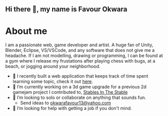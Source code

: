 ## Hi there 👋, my name is Favour Okwara

# About me
I am a passionate web, game developer and artist. A huge fan of Unity, Blender, Eclipse, VS/VSCode, and any software that does not give me a headache. If I am not modelling, drawing or programming, I can be found at a gym where I release my frustations after playing chess with bugs, at a beach, or jogging around your neighborhood.

- 🥱 I recently built a web application that keeps track of time spent learning some topic, check it out [here](https://github.com/Okwara-Favour/StudyTracker).
- 🔭 I’m currently working on a 3d game upgrade for a previous 2d gamejam project I contributed to, [Stables In The Stable](https://itch.io/jam/uvgd-2025-reading-break-jam/rate/3355125)
- 👯 I’m looking to solo or collaborate on anything that sounds fun.
  - Send ideas to okwarafavour13@yahoo.com  
- 🤔 I’m looking for help with getting a job if you don't mind.

<!--
**Okwara-Favour/Okwara-Favour** is a ✨ _special_ ✨ repository because its `README.md` (this file) appears on your GitHub profile.

Here are some ideas to get you started:

- 🔭 I’m currently working on ...
- 🌱 I’m currently learning ...
- 👯 I’m looking to collaborate on ...
- 🤔 I’m looking for help with ...
- 💬 Ask me about ...
- 📫 How to reach me: ...
- 😄 Pronouns: ...
- ⚡ Fun fact: ...
-->
